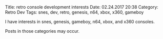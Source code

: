 Title: retro console development interests
Date: 02.24.2017 20:38
Category: Retro Dev
Tags: snes, dev, retro, genesis, n64, xbox, x360, gameboy

I have interests in snes, genesis, gameboy, n64, xbox, and x360 consoles.

Posts in those categories may occur.

